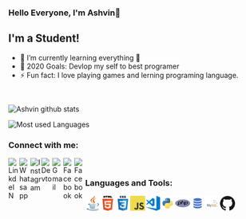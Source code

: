 ### Hello Everyone, I'm Ashvin👋



## I'm a Student!


- 🌱 I’m currently learning everything 🤣
- 🥅 2020 Goals: Devlop my self to best programer
- ⚡ Fun fact: I love playing games and lerning programing language.

<br/>


![Ashvin github stats](https://github-readme-stats.vercel.app/api?username=Ashvin0740&&&show_icons=true&hide_border=false&title_color=ffffff&text_color=daf7dc&icon_color=bb2acf&bg_color=191919)

![Most used Languages](https://github-readme-stats.vercel.app/api/top-langs/?username=Ashvin0740&layout=compact&hide_border=false&title_color=ffffff&text_color=daf7dc&icon_color=bb2acf&bg_color=191919)


### Connect with me:

<a target="_blank" href="https://www.linkedin.com/in/ashvin-vanol-aa63531b0/">
  <img align="left" alt="LinkdeIN" width="22px" src="https://cdn.jsdelivr.net/npm/simple-icons@v3/icons/linkedin.svg" />
</a>
<a target="_blank" href="https://api.whatsapp.com/send?phone=">
  <img align="left" alt="Whatsapp" width="22px" src="https://cdn.jsdelivr.net/npm/simple-icons@v3/icons/whatsapp.svg" />
</a>
<a target="_blank" href="https://www.instagram.com/ashuu_vanol_44/">
  <img align="left" alt="Instagram" width="22px" src="https://cdn.jsdelivr.net/npm/simple-icons@v3/icons/instagram.svg" />
</a>
<a target="_blank" href="#">
  <img align="left" alt="Devto" width="22px" src="https://cdn.jsdelivr.net/npm/simple-icons@v3/icons/dev-dot-to.svg" />
</a>
<a target="_blank" href="mailto:ashvinvanol44@gmail.com">
  <img align="left" alt="Gmail" width="22px" src="https://cdn.jsdelivr.net/npm/simple-icons@v3/icons/gmail.svg" />
</a>
<a target="_blank" href="https://www.facebook.com/ashvin.vanol.900">
  <img align="left" alt="Facebook" width="22px" src="https://cdn.jsdelivr.net/npm/simple-icons@v3/icons/facebook.svg" />
</a>
<a target="_blank" href="https://twitter.com/AshvinVanol">
  <img align="left" alt="Facebook" width="22px" src="https://cdn.jsdelivr.net/npm/simple-icons@v3/icons/twitter.svg" />
</a>


<!--[<img align="left" alt="Ashvin | Instagram" width="22px" target="_blank" src="https://cdn.jsdelivr.net/npm/simple-icons@v3/icons/instagram.svg" />][instagram]  
[<img align="left" alt="ashvin" width="22px" src="https://raw.githubusercontent.com/iconic/open-iconic/master/svg/globe.svg" />][website]
[<img align="left" alt="Ashvin | YouTube" width="22px" src="https://cdn.jsdelivr.net/npm/simple-icons@v3/icons/youtube.svg" />][youtube] 
[<img align="left" alt="Ashvin | Twitter" width="22px" src="https://cdn.jsdelivr.net/npm/simple-icons@v3/icons/twitter.svg" />][twitter]
[<img align="left" alt="Ashvin | LinkedIn" width="22px" target="_blank" src="https://cdn.jsdelivr.net/npm/simple-icons@v3/icons/linkedin.svg" />][linkedin]-->



<br />











### Languages and Tools:

[<img align="left" alt="java" width="30px" target="_blank" src="https://raw.githubusercontent.com/github/explore/78df643247d429f6cc873026c0622819ad797942/topics/java/java.png" />][java]


[<img align="left" alt="HTML5" width="30px" target="_blank" src="https://raw.githubusercontent.com/github/explore/80688e429a7d4ef2fca1e82350fe8e3517d3494d/topics/html/html.png" />][html]

[<img align="left" alt="CSS3" width="30px" target="_blank" src="https://raw.githubusercontent.com/github/explore/80688e429a7d4ef2fca1e82350fe8e3517d3494d/topics/css/css.png" />][css]



[<img align="left" alt="JavaScript" width="30px" target="_blank" src="https://raw.githubusercontent.com/github/explore/80688e429a7d4ef2fca1e82350fe8e3517d3494d/topics/javascript/javascript.png" />][jsplaylist]

<img align="left" alt="Visual Studio Code" target="_blank" width="30px" src="https://raw.githubusercontent.com/github/explore/80688e429a7d4ef2fca1e82350fe8e3517d3494d/topics/visual-studio-code/visual-studio-code.png" />


[<img align="left" alt="python" width="30px" target="_blank" src="https://raw.githubusercontent.com/github/explore/78df643247d429f6cc873026c0622819ad797942/topics/python/python.png" />][python]

[<img align="left" alt="php" width="30px" target="_blank" src="https://raw.githubusercontent.com/github/explore/78df643247d429f6cc873026c0622819ad797942/topics/php/php.png" />][php]

[<img align="left" alt="SQL" width="30px" target="_blank" src="https://raw.githubusercontent.com/github/explore/80688e429a7d4ef2fca1e82350fe8e3517d3494d/topics/sql/sql.png" />][data]

[<img align="left" alt="MySQL" width="30px" target="_blank"  src="https://raw.githubusercontent.com/github/explore/80688e429a7d4ef2fca1e82350fe8e3517d3494d/topics/mysql/mysql.png" />][sql]

[<img align="left" alt="GitHub" width="30px" target="_blank" src="https://raw.githubusercontent.com/github/explore/78df643247d429f6cc873026c0622819ad797942/topics/github/github.png" />][Github]




<br />
<br /> 

<!--[website]: https://codeSTACKr.com
[twitter]: https://twitter.com/AshvinVanol
 [youtube]: https://youtube.com/codeSTACKr 
[instagram]: https://www.instagram.com/?hl=en 
[linkedin]: https://www.linkedin.com/feed/-->
<!-- <--[jsplaylist]: https://www.youtube.com/playlist?list=PLkwxH9e_vrALRJKu7wfXby3MKeflhTu6B
[cssplaylist]: https://www.youtube.com/playlist?list=PLkwxH9e_vrALSdvZuEh6gqQdmDoDIoqz4--> 
[Github]: https://github.com/Ashvin0740
[html]: https://github.com/Ashvin0740/html
[css]:https://github.com/Ashvin0740/college-leave-management-system
[jsplaylist]: https://github.com/Ashvin0740/college-leave-management-system
[data]: https://github.com/Ashvin0740/college-leave-management-system
[sql]: https://github.com/Ashvin0740/college-leave-management-system
[java]: https://github.com/Ashvin0740/java-program
[php]: https://github.com/Ashvin0740/MyPHP
[python]: https://github.com/Ashvin0740/Python



